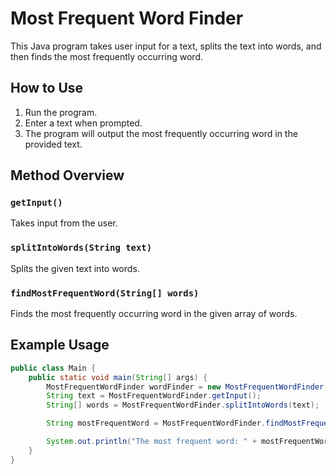 # Most Frequent Word Finder

This Java program takes user input for a text, splits the text into words, and then finds the most frequently occurring word.

## How to Use

1. Run the program.
2. Enter a text when prompted.
3. The program will output the most frequently occurring word in the provided text.

## Method Overview

### `getInput()`

Takes input from the user.

### `splitIntoWords(String text)`

Splits the given text into words.

### `findMostFrequentWord(String[] words)`

Finds the most frequently occurring word in the given array of words.

## Example Usage

```java
public class Main {
    public static void main(String[] args) {
        MostFrequentWordFinder wordFinder = new MostFrequentWordFinder();
        String text = MostFrequentWordFinder.getInput();
        String[] words = MostFrequentWordFinder.splitIntoWords(text);

        String mostFrequentWord = MostFrequentWordFinder.findMostFrequentWord(words);

        System.out.println("The most frequent word: " + mostFrequentWord);
    }
}
```
